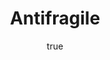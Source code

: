 ---
title: "Antifragile"
bookCover: "/assets/book-covers/antifragile.jpg"
slug: "antifragile"
bookAuthor: "Nicholas Nassim Taleb"
rating: 10
done: false
amazonLink: ""
author:
  name: Rico Trebeljahr
  picture: "/assets/blog/profile.jpeg"
---